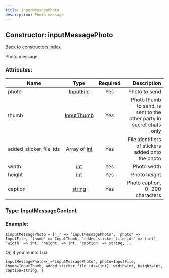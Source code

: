 ```yaml
---
title: inputMessagePhoto
description: Photo message
---
```

## Constructor: inputMessagePhoto  
[Back to constructors index](index.md)



Photo message

### Attributes:

| Name     |    Type       | Required | Description |
|----------|:-------------:|:--------:|------------:|
|photo|[InputFile](../types/InputFile.md) | Yes|Photo to send|
|thumb|[InputThumb](../types/InputThumb.md) | Yes|Photo thumb to send, is sent to the other party in secret chats only|
|added\_sticker\_file\_ids|Array of [int](../constructors/int.md) | Yes|File identifiers of stickers added onto the photo|
|width|[int](../types/int.md) | Yes|Photo width|
|height|[int](../types/int.md) | Yes|Photo height|
|caption|[string](../types/string.md) | Yes|Photo caption, 0-200 characters|



### Type: [InputMessageContent](../types/InputMessageContent.md)


### Example:

```
$inputMessagePhoto = ['_' => 'inputMessagePhoto', 'photo' => InputFile, 'thumb' => InputThumb, 'added_sticker_file_ids' => [int], 'width' => int, 'height' => int, 'caption' => string, ];
```  

Or, if you're into Lua:  


```
inputMessagePhoto={_='inputMessagePhoto', photo=InputFile, thumb=InputThumb, added_sticker_file_ids={int}, width=int, height=int, caption=string, }

```


